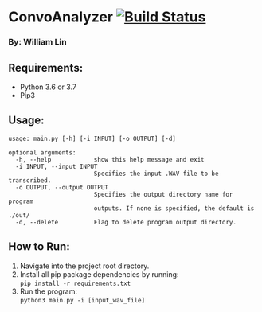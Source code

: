 # ConvoAnalyzer [![Build Status](https://travis-ci.com/FanciestW/ConvoAnalyzer.svg?token=Mj9EgDohGpNEFd2iPtCp&branch=master)](https://travis-ci.com/FanciestW/ConvoAnalyzer)
### By: William Lin

## Requirements:
- Python 3.6 or 3.7
- Pip3

## Usage:
```
usage: main.py [-h] [-i INPUT] [-o OUTPUT] [-d]

optional arguments:
  -h, --help            show this help message and exit
  -i INPUT, --input INPUT
                        Specifies the input .WAV file to be transcribed.
  -o OUTPUT, --output OUTPUT
                        Specifies the output directory name for program
                        outputs. If none is specified, the default is ./out/
  -d, --delete          Flag to delete program output directory.
```

## How to Run:
1. Navigate into the project root directory.
2. Install all pip package dependencies by running:\
   ```pip install -r requirements.txt```
3. Run the program:\
   ```python3 main.py -i [input_wav_file]```